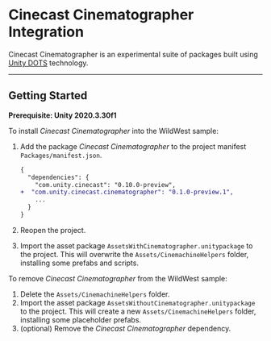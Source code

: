 # Cinecast Cinematographer Integration

Cinecast Cinematographer is an experimental suite of packages built using [Unity DOTS](https://unity.com/dots) technology.

---

## Getting Started

**Prerequisite: Unity 2020.3.30f1**

To install *Cinecast Cinematographer* into the WildWest sample:

1. Add the package *Cinecast Cinematographer* to the project manifest `Packages/manifest.json`.

    ```diff
    {
      "dependencies": {
        "com.unity.cinecast": "0.10.0-preview",
    +  "com.unity.cinecast.cinematographer": "0.1.0-preview.1",
        ...
      }
    }
     ```

2. Reopen the project.
3. Import the asset package `AssetsWithCinematographer.unitypackage` to the project.  This will overwrite the `Assets/CinemachineHelpers` folder, installing some prefabs and scripts.

To remove *Cinecast Cinematographer* from the WildWest sample:

1. Delete the `Assets/CinemachineHelpers` folder.
2. Import the asset package `AssetsWithoutCinematographer.unitypackage` to the project. This will create a new `Assets/CinemachineHelpers` folder, installing some placeholder prefabs.
3. (optional) Remove the *Cinecast Cinematographer* dependency.
